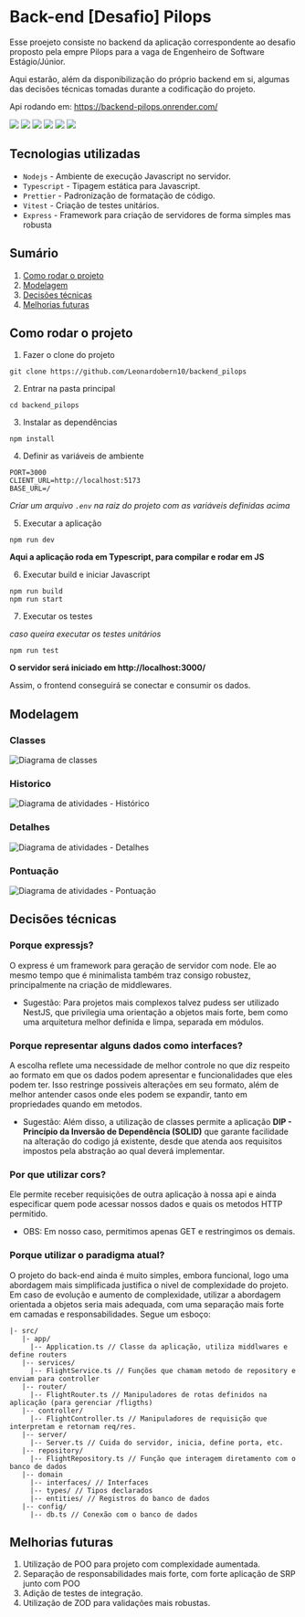 # Back-end [Desafio] Pilops
Esse proejeto consiste no backend da aplicação correspondente ao desafio proposto pela empre Pilops para a vaga de Engenheiro de Software Estágio/Júnior.

Aqui estarão, além da disponibilização do próprio backend em si, algumas das decisões técnicas tomadas durante a codificação do projeto.

Api rodando em: https://backend-pilops.onrender.com/

![](https://img.shields.io/badge/Node.js-5FA04E.svg?style=for-the-badge&logo=nodedotjs&logoColor=white)
![](https://img.shields.io/badge/TypeScript-3178C6.svg?style=for-the-badge&logo=TypeScript&logoColor=white)
![](https://img.shields.io/badge/JavaScript-F7DF1E.svg?style=for-the-badge&logo=JavaScript&logoColor=black)
![](https://img.shields.io/badge/Vitest-6E9F18.svg?style=for-the-badge&logo=Vitest&logoColor=white)
![](https://img.shields.io/badge/Prettier-F7B93E.svg?style=for-the-badge&logo=Prettier&logoColor=black)
![](https://img.shields.io/badge/Express-000000.svg?style=for-the-badge&logo=Express&logoColor=white)

## Tecnologias utilizadas
- `Nodejs` - Ambiente de execução Javascript no servidor.
- `Typescript` - Tipagem estática para Javascript.
- `Prettier` - Padronização de formatação de código.
- `Vitest` - Criação de testes unitários.
- `Express` - Framework para criação de servidores de forma simples mas robusta

## Sumário
1. [Como rodar o projeto](#como-rodar-o-projeto)
2. [Modelagem](#modelagem)
3. [Decisões técnicas](#decisões-técnicas)
4. [Melhorias futuras](#melhorias-futuras)

## Como rodar o projeto
1. Fazer o clone do projeto
```shell
git clone https://github.com/Leonardobern10/backend_pilops
```

2. Entrar na pasta principal
```shell
cd backend_pilops
```

3. Instalar as dependências 
```shell
npm install
```

4. Definir as variáveis de ambiente

```shell
PORT=3000
CLIENT_URL=http://localhost:5173
BASE_URL=/
```

*Criar um arquivo `.env` na raiz do projeto com as variáveis definidas acima*

5. Executar a aplicação
```shell
npm run dev
```

**Aqui a aplicação roda em Typescript, para compilar e rodar em JS**

6. Executar build e iniciar Javascript
```shell
npm run build
npm run start
```

7. Executar os testes

*caso queira executar os testes unitários*

```shell
npm run test
```

**O servidor será iniciado em http://localhost:3000/**

Assim, o frontend conseguirá se conectar e consumir os dados.

## Modelagem
### Classes
![Diagrama de classes](public/image.png)

### Historico
![Diagrama de atividades - Histórico](public/image-1.png)

### Detalhes
![Diagrama de atividades - Detalhes](public/image-2.png)

### Pontuação
![Diagrama de atividades - Pontuação](public/image-3.png)

## Decisões técnicas
### Porque expressjs?
O express é um framework para geração de servidor com node. Ele ao mesmo tempo que é minimalista também traz consigo robustez, principalmente na criação de middlewares.

- Sugestão: Para projetos mais complexos talvez pudess ser utilizado NestJS, que privilegia uma orientação a objetos mais forte, bem como uma arquitetura melhor definida e limpa, separada em módulos.

### Porque representar alguns dados como interfaces?
A escolha reflete uma necessidade de melhor controle no que diz respeito ao formato em que os dados podem apresentar e funcionalidades que eles podem ter. Isso restringe possiveis alterações em seu formato, além de melhor antender casos onde eles podem se expandir, tanto em propriedades quando em metodos.

- Sugestão: Além disso, a utilização de classes permite a aplicação **DIP - Princípio da Inversão de Dependência (SOLID)** que garante facilidade na alteração do codigo já existente, desde que atenda aos requisitos impostos pela abstração ao qual deverá implementar.

### Por que utilizar cors?
Ele permite receber requisições de outra aplicação à nossa api e ainda especificar quem pode acessar nossos dados e quais os metodos HTTP permitido.

- OBS: Em nosso caso, permitimos apenas GET e restringimos os demais.

### Porque utilizar o paradigma atual?
O projeto do back-end ainda é muito simples, embora funcional, logo uma abordagem mais simplificada justifica o nivel de complexidade do projeto. Em caso de evolução e aumento de complexidade, utilizar a abordagem orientada a objetos seria mais adequada, com uma separação mais forte em camadas e responsabilidades. Segue um esboço:

```
|- src/
   |- app/
     |-- Application.ts // Classe da aplicação, utiliza middlwares e define routers
   |-- services/
     |-- FlightService.ts // Funções que chamam metodo de repository e enviam para controller
   |-- router/
     |-- FlightRouter.ts // Manipuladores de rotas definidos na aplicação (para gerenciar /fligths)
   |-- controller/
     |-- FlightController.ts // Manipuladores de requisição que interpretam e retornam req/res.
   |-- server/
     |-- Server.ts // Cuida do servidor, inicia, define porta, etc.
   |-- repository/
     |-- FlightRepository.ts // Função que interagem diretamento com o banco de dados
   |-- domain
     |-- interfaces/ // Interfaces
     |-- types/ // Tipos declarados
     |-- entities/ // Registros do banco de dados
   |-- config/
     |-- db.ts // Conexão com o banco de dados
```

## Melhorias futuras

1. Utilização de POO para projeto com complexidade aumentada.
2. Separação de responsabilidades mais forte, com forte aplicação de SRP junto com POO
3. Adição de testes de integração.
4. Utilização de ZOD para validações mais robustas.